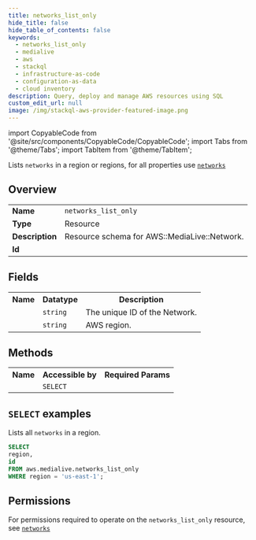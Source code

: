```yaml
---
title: networks_list_only
hide_title: false
hide_table_of_contents: false
keywords:
  - networks_list_only
  - medialive
  - aws
  - stackql
  - infrastructure-as-code
  - configuration-as-data
  - cloud inventory
description: Query, deploy and manage AWS resources using SQL
custom_edit_url: null
image: /img/stackql-aws-provider-featured-image.png
---
```


import CopyableCode from '@site/src/components/CopyableCode/CopyableCode';
import Tabs from '@theme/Tabs';
import TabItem from '@theme/TabItem';

Lists <code>networks</code> in a region or regions, for all properties use <a href="/services/serviceName/networks/"><code>networks</code></a>

## Overview
<table>
<tbody>
<tr><td><b>Name</b></td><td><code>networks_list_only</code></td></tr>
<tr><td><b>Type</b></td><td>Resource</td></tr>
<tr><td><b>Description</b></td><td>Resource schema for AWS::MediaLive::Network.</td></tr>
<tr><td><b>Id</b></td><td><CopyableCode code="aws.medialive.networks_list_only" /></td></tr>
</tbody>
</table>

## Fields
<table>
<tbody>
<tr><th>Name</th><th>Datatype</th><th>Description</th></tr><tr><td><CopyableCode code="id" /></td><td><code>string</code></td><td>The unique ID of the Network.</td></tr>
<tr><td><CopyableCode code="region" /></td><td><code>string</code></td><td>AWS region.</td></tr>
</tbody>
</table>

## Methods

<table>
<tbody>
  <tr>
    <th>Name</th>
    <th>Accessible by</th>
    <th>Required Params</th>
  </tr>
  <tr>
    <td><CopyableCode code="list_resources" /></td>
    <td><code>SELECT</code></td>
    <td><CopyableCode code="region" /></td>
  </tr>
</tbody>
</table>

## `SELECT` examples
Lists all <code>networks</code> in a region.
```sql
SELECT
region,
id
FROM aws.medialive.networks_list_only
WHERE region = 'us-east-1';
```


## Permissions

For permissions required to operate on the <code>networks_list_only</code> resource, see <a href="/services/medialive/networks/#permissions"><code>networks</code></a>

